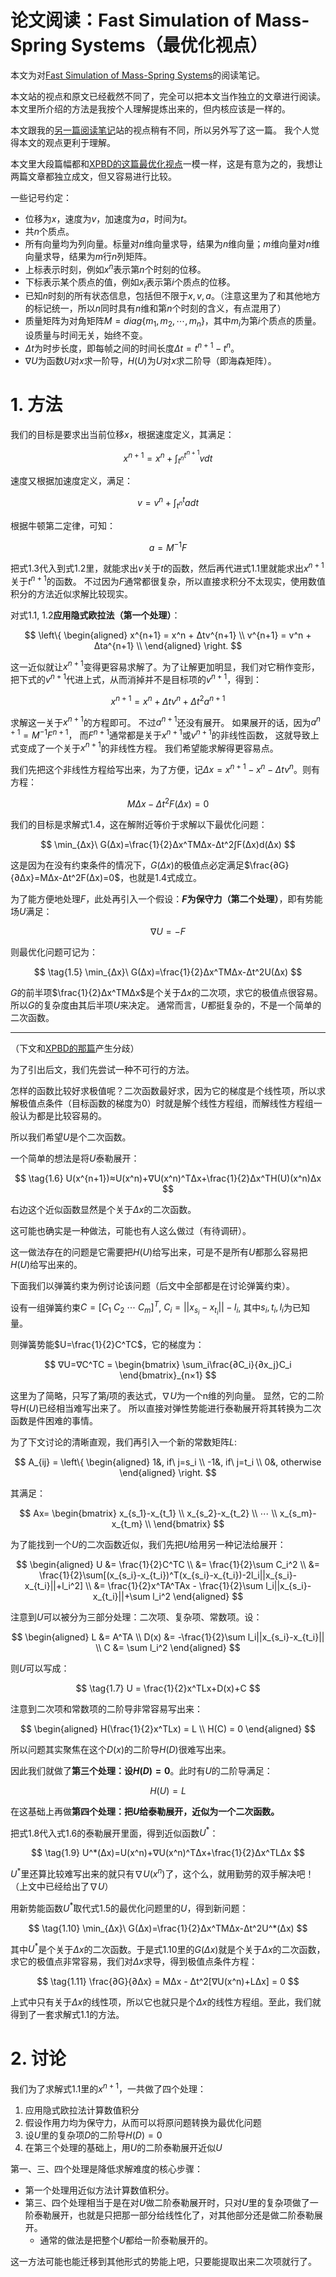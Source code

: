 # 论文阅读：Fast Simulation of Mass-Spring Systems（最优化视点）

本文为对[Fast Simulation of Mass-Spring Systems](https://www.cs.utah.edu/~ladislav/liu13fast/liu13fast.html)的阅读笔记。

本文站的视点和原文已经截然不同了，完全可以把本文当作独立的文章进行阅读。
本文里所介绍的方法是我按个人理解提炼出来的，但内核应该是一样的。

本文跟我的[另一篇阅读笔记](https://zhuanlan.zhihu.com/p/511502862)站的视点稍有不同，所以另外写了这一篇。
我个人觉得本文的观点更利于理解。

本文里大段篇幅都和[XPBD的这篇最优化视点](https://zhuanlan.zhihu.com/p/518244355)一模一样，这是有意为之的，我想让两篇文章都独立成文，但又容易进行比较。


一些记号约定：

* 位移为$x$，速度为$v$，加速度为$a$，时间为$t$。
* 共$n$个质点。
* 所有向量均为列向量。标量对$n$维向量求导，结果为$n$维向量；$m$维向量对$n$维向量求导，结果为$m$行$n$列矩阵。
* 上标表示时刻，例如$x^n$表示第$n$个时刻的位移。
* 下标表示某个质点的值，例如$x_i$表示第$i$个质点的位移。
* 已知$n$时刻的所有状态信息，包括但不限于$x, v, a$。（注意这里为了和其他地方的标记统一，所以$n$同时具有$n$维和第$n$个时刻的含义，有点混用了）
* 质量矩阵为对角矩阵$M=diag\{m_1, m_2, \cdots, m_n\}$，其中$m_i$为第$i$个质点的质量。设质量与时间无关，始终不变。
* $\Delta t$为时步长度，即每帧之间的时间长度$Δt=t^{n+1}-t^n$。
* $∇U$为函数$U$对$x$求一阶导，$H(U)$为$U$对$x$求二阶导（即海森矩阵）。


# 1. 方法

我们的目标是要求出当前位移$x$，根据速度定义，其满足：

$$
\tag{1.1}
x^{n+1} = x^n + \int_{t^n}^{t^{n+1}}vdt
$$

速度又根据加速度定义，满足：

$$
\tag{1.2}
v = v^n + \int_{t^n}^{t}adt
$$

根据牛顿第二定律，可知：

$$
\tag{1.3}
a=M^{-1}F
$$

把式1.3代入到式1.2里，就能求出$v$关于$t$的函数，然后再代进式1.1里就能求出$x^{n+1}$关于$t^{n+1}$的函数。
不过因为$F$通常都很复杂，所以直接求积分不太现实，使用数值积分的方法近似求解比较现实。

对式1.1, 1.2**应用隐式欧拉法（第一个处理）**：

$$
\left\{
\begin{aligned}
	x^{n+1} = x^n + Δtv^{n+1} \\
	v^{n+1} = v^n + Δta^{n+1} \\
\end{aligned}
\right.
$$

这一近似就让$x^{n+1}$变得更容易求解了。为了让解更加明显，我们对它稍作变形，把下式的$v^{n+1}$代进上式，从而消掉并不是目标项的$v^{n+1}$，得到：

$$
x^{n+1}=x^n+Δtv^n+Δt^2a^{n+1}
$$

求解这一关于$x^{n+1}$的方程即可。
不过$a^{n+1}$还没有展开。
如果展开的话，因为$a^{n+1}=M^{-1}F^{n+1}$，
而$F^{n+1}$通常都是关于$x^{n+1}$或$v^{n+1}$的非线性函数，
这就导致上式变成了一个关于$x^{n+1}$的非线性方程。
我们希望能求解得更容易点。

我们先把这个非线性方程给写出来，为了方便，记$Δx=x^{n+1}-x^n-Δtv^n$。则有方程：

$$
\tag{1.4}
MΔx-Δt^2F(Δx)=0
$$

我们的目标是求解式1.4，这在解附近等价于求解以下最优化问题：

$$
\min_{Δx}\ G(Δx)=\frac{1}{2}Δx^TMΔx-Δt^2∫F(Δx)d(Δx)
$$

这是因为在没有约束条件的情况下，$G(Δx)$的极值点必定满足$\frac{∂G}{∂Δx}=MΔx-Δt^2F(Δx)=0$，也就是1.4式成立。

为了能方便地处理$F$，此处再引入一个假设：**$F$为保守力（第二个处理）**，即有势能场$U$满足：

$$
∇U=-F
$$

则最优化问题可记为：

$$
\tag{1.5}
\min_{Δx}\ G(Δx)=\frac{1}{2}Δx^TMΔx-Δt^2U(Δx)
$$

$G$的前半项$\frac{1}{2}Δx^TMΔx$是个关于$Δx$的二次项，求它的极值点很容易。
所以$G$的复杂度由其后半项$U$来决定。
通常而言，$U$都挺复杂的，不是一个简单的二次函数。


------
（下文和[XPBD的那篇](https://zhuanlan.zhihu.com/p/518244355)产生分歧）

为了引出后文，我们先尝试一种不可行的方法。

怎样的函数比较好求极值呢？二次函数最好求，因为它的梯度是个线性项，所以求解极值点条件（目标函数的梯度为0）时就是解个线性方程组，而解线性方程组一般认为都是比较容易的。

所以我们希望$U$是个二次函数。

一个简单的想法是将$U$泰勒展开：

$$
\tag{1.6}
U(x^{n+1})≈U(x^n)+∇U(x^n)^TΔx+\frac{1}{2}Δx^TH(U)(x^n)Δx
$$

右边这个近似函数显然是个关于$Δx$的二次函数。

这可能也确实是一种做法，可能也有人这么做过（有待调研）。

这一做法存在的问题是它需要把$H(U)$给写出来，可是不是所有$U$都那么容易把$H(U)$给写出来的。

下面我们以弹簧约束为例讨论该问题（后文中全部都是在讨论弹簧约束）。

设有一组弹簧约束$C=[C_1\ C_2\ \cdots\ C_m]^T$, $C_i=||x_{s_i}-x_{t_i}||-l_i$, 其中$s_i, t_i, l_i$为已知量。

则弹簧势能$U=\frac{1}{2}C^TC$，它的梯度为：

$$
∇U=∇C^TC = \begin{bmatrix}
	\sum_i\frac{∂C_i}{∂x_j}C_i
\end{bmatrix}_{n×1}
$$

这里为了简略，只写了第$j$项的表达式，$∇U$为一个n维的列向量。
显然，它的二阶导$H(U)$已经相当难写出来了。
所以直接对弹性势能进行泰勒展开将其转换为二次函数是件困难的事情。

为了下文讨论的清晰直观，我们再引入一个新的常数矩阵$L$:

$$
A_{ij} = 
\left\{
\begin{aligned}
	1&, if\ j=s_i \\
	-1&, if\ j=t_i \\
	0&, otherwise
\end{aligned}
\right.
$$

其满足：

$$
Ax=
\begin{bmatrix}
	x_{s_1}-x_{t_1} \\
	x_{s_2}-x_{t_2} \\
	⋯ \\
	x_{s_m}-x_{t_m} \\
\end{bmatrix}
$$

为了能找到一个$U$的二次函数近似，我们先把$U$给用另一种记法给展开：

$$
\begin{aligned}
	U 
	&= \frac{1}{2}C^TC \\
	&= \frac{1}{2}\sum C_i^2 \\
	&= \frac{1}{2}\sum[(x_{s_i}-x_{t_i})^T(x_{s_i}-x_{t_i})-2l_i||x_{s_i}-x_{t_i}||+l_i^2] \\
	&= \frac{1}{2}x^TA^TAx - \frac{1}{2}\sum l_i||x_{s_i}-x_{t_i}||+\sum l_i^2
\end{aligned}
$$

注意到$U$可以被分为三部分处理：二次项、复杂项、常数项。设：

$$
\begin{aligned}
	L &= A^TA \\
	D(x) &= -\frac{1}{2}\sum l_i||x_{s_i}-x_{t_i}|| \\
	C &= \sum l_i^2
\end{aligned}
$$

则$U$可以写成：

$$
\tag{1.7}
U = \frac{1}{2}x^TLx+D(x)+C
$$

注意到二次项和常数项的二阶导非常容易写出来：

$$
\begin{aligned}
H(\frac{1}{2}x^TLx) = L \\
H(C) = 0
\end{aligned}
$$

所以问题其实聚焦在这个$D(x)$的二阶导$H(D)$很难写出来。

因此我们就做了**第三个处理：设$H(D)=0$**。此时有$U$的二阶导满足：

$$
\tag{1.8}
H(U) = L
$$

在这基础上再做**第四个处理：把$U$给泰勒展开，近似为一个二次函数。**

把式1.8代入式1.6的泰勒展开里面，得到近似函数$U^*$：

$$
\tag{1.9}
U^*(Δx)=U(x^n)+∇U(x^n)^TΔx+\frac{1}{2}Δx^TLΔx
$$

$U^*$里还算比较难写出来的就只有$∇U(x^n)$了，这个么，就用勤劳的双手解决吧！（上文中已经给出了$∇U$）

用新势能函数$U^*$取代式1.5的最优化问题里的$U$，得到新问题：

$$
\tag{1.10}
\min_{Δx}\ G(Δx)=\frac{1}{2}Δx^TMΔx-Δt^2U^*(Δx)
$$

其中$U^*$是个关于$Δx$的二次函数。于是式1.10里的$G(Δx)$就是个关于$Δx$的二次函数，求它的极值点非常容易，我们对$Δx$求导，得到极值点条件方程：

$$
\tag{1.11}
\frac{∂G}{∂Δx} = MΔx - Δt^2[∇U(x^n)+LΔx] = 0
$$

上式中只有关于$Δx$的线性项，所以它也就只是个$\Delta x$的线性方程组。至此，我们就得到了一套求解式1.1的方法。


# 2. 讨论
我们为了求解式1.1里的$x^{n+1}$，一共做了四个处理：
1. 应用隐式欧拉法计算数值积分
2. 假设作用力均为保守力，从而可以将原问题转换为最优化问题
3. 设$U$里的复杂项$D$的二阶导$H(D)=0$
4. 在第三个处理的基础上，用$U$的二阶泰勒展开近似$U$

第一、三、四个处理是降低求解难度的核心步骤：
* 第一个处理用近似方法计算数值积分。
* 第三、四个处理相当于是在对$U$做二阶泰勒展开时，只对$U$里的复杂项做了一阶泰勒展开，也就是只把那一部分给线性化了，对其他部分还是做二阶泰勒展开。
	* 通常的做法是把整个$U$都给一阶泰勒展开的。

这一方法可能也能迁移到其他形式的势能上吧，只要能提取出来二次项就行了。